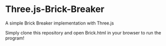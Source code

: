 # Three.js-Brick-Breaker
A simple Brick Breaker implementation with Three.js

Simply clone this repository and open Brick.html in your browser to run the program!
